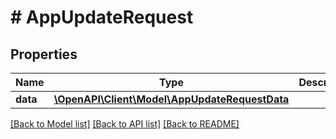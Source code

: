 # # AppUpdateRequest

## Properties

Name | Type | Description | Notes
------------ | ------------- | ------------- | -------------
**data** | [**\OpenAPI\Client\Model\AppUpdateRequestData**](AppUpdateRequestData.md) |  | 

[[Back to Model list]](../../README.md#documentation-for-models) [[Back to API list]](../../README.md#documentation-for-api-endpoints) [[Back to README]](../../README.md)


